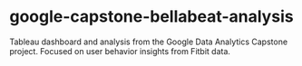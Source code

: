 # google-capstone-bellabeat-analysis
Tableau dashboard and analysis from the Google Data Analytics Capstone project. Focused on user behavior insights from Fitbit data.

